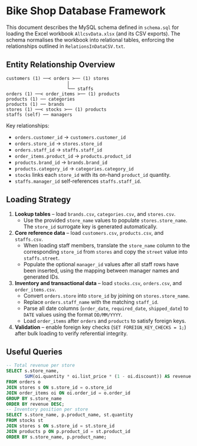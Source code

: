 # Bike Shop Database Framework
This document describes the MySQL schema defined in `schema.sql` for loading the
Excel workbook `AllcsvData.xlsx` (and its CSV exports). The schema normalises
the workbook into relational tables, enforcing the relationships outlined in
`RelationsInDataCSV.txt`.
## Entity Relationship Overview
```
customers (1) ──< orders >── (1) stores
                       │
                       └── staffs
orders (1) ──< order_items >── (1) products
products (1) ── categories
products (1) ── brands
stores (1) ──< stocks >── (1) products
staffs (self) ── managers
```
Key relationships:
- `orders.customer_id` → `customers.customer_id`
- `orders.store_id` → `stores.store_id`
- `orders.staff_id` → `staffs.staff_id`
- `order_items.product_id` → `products.product_id`
- `products.brand_id` → `brands.brand_id`
- `products.category_id` → `categories.category_id`
- `stocks` links each `store_id` with its on-hand `product_id` quantity.
- `staffs.manager_id` self-references `staffs.staff_id`.
## Loading Strategy
1. **Lookup tables** – load `brands.csv`, `categories.csv`, and `stores.csv`.
   - Use the provided `store_name` values to populate `stores.store_name`. The
     `store_id` surrogate key is generated automatically.
2. **Core reference data** – load `customers.csv`, `products.csv`, and
   `staffs.csv`.
   - When loading staff members, translate the `store_name` column to the
     corresponding `store_id` from `stores` and copy the `street` value into
     `staffs.street`.
   - Populate the optional `manager_id` values after all staff rows have been
     inserted, using the mapping between manager names and generated IDs.
3. **Inventory and transactional data** – load `stocks.csv`, `orders.csv`, and
   `order_items.csv`.
   - Convert `orders.store` into `store_id` by joining on `stores.store_name`.
   - Replace `orders.staff_name` with the matching `staff_id`.
   - Parse all date columns (`order_date`, `required_date`, `shipped_date`) to
     `DATE` values using the format `DD/MM/YYYY`.
   - Load `order_items` after `orders` and `products` to satisfy foreign keys.
4. **Validation** – enable foreign key checks (`SET FOREIGN_KEY_CHECKS = 1;`)
   after bulk loading to verify referential integrity.
## Useful Queries
```sql
-- Total revenue per store
SELECT s.store_name,
       SUM(oi.quantity * oi.list_price * (1 - oi.discount)) AS revenue
FROM orders o
JOIN stores s ON s.store_id = o.store_id
JOIN order_items oi ON oi.order_id = o.order_id
GROUP BY s.store_name
ORDER BY revenue DESC;
-- Inventory position per store
SELECT s.store_name, p.product_name, st.quantity
FROM stocks st
JOIN stores s ON s.store_id = st.store_id
JOIN products p ON p.product_id = st.product_id
ORDER BY s.store_name, p.product_name;
```